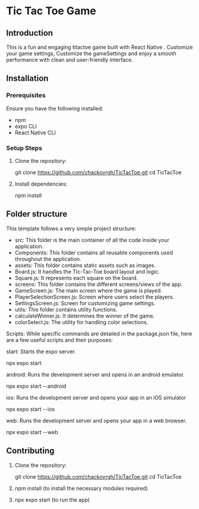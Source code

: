 #  Tic Tac Toe Game

## Introduction

This is a fun and engaging titactoe game built with React Native . Customize your game settings, Customize the gameSettings and enjoy a smooth performance with clean and user-friendly interface.

## Installation

### Prerequisites

Ensure you have the following installed:

- npm
- expo CLI
- React Native CLI

### Setup Steps

1. Clone the repository:

   
   git clone https://github.com/chackovrgh/TicTacToe.git
   cd TicTacToe
    

2. Install dependencies:
   
   npm install
   



## Folder structure

This template follows a very simple project structure:

- src: This folder is the main container of all the code inside your application.
- Components: This folder contains all reusable components used throughout the application.
- assets: This folder contains static assets such as images.
- Board.js: It handles the Tic-Tac-Toe board layout and logic.
- Square.js: It represents each square on the board.
- screens: This folder contains the different screens/views of the app.
- GameScreen.js: The main screen where the game is played.
- PlayerSelectionScreen.js: Screen where users select the players.
- SettingsScreen.js: Screen for customizing game settings.
- utils: This folder contains utility functions.
- calculateWinner.js: It determines the winner of the game.
- colorSelect.js: The utility for handling color selections.



Scripts:
   While specific commands are detailed in the package.json file, here are a few useful scripts and their purposes:

start:
 Starts the expo server.

npx expo start

android:
 Runs the development server and opens in an android emulator.

npx expo start --android

ios:
 Runs the development server and opens your app in an iOS simulator

npx expo start --ios

web:
 Runs the development server and opens your app in a web browser.

npx expo start --web

## Contributing

1. Clone the repository:

      git clone https://github.com/chackovrgh/TicTacToe.git
      cd TicTacToe

2. npm install (to install the necessary modules required)

3. npx expo start (to run the app)
